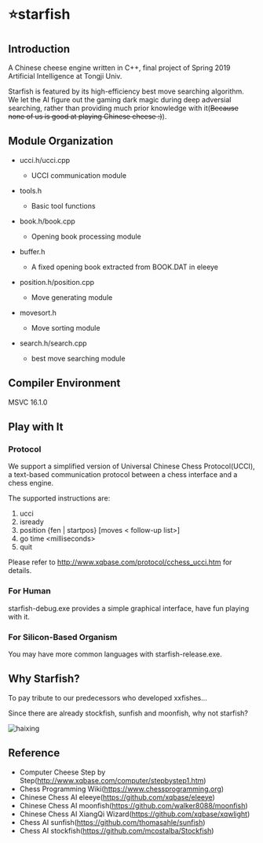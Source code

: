 # :star:starfish

## Introduction

A Chinese cheese engine written in C++, final project of Spring 2019 Artificial Intelligence at Tongji Univ.

Starfish is featured by its high-efficiency best move searching algorithm. We let the AI figure out the gaming dark magic during deep adversial searching, rather than providing much prior knowledge with it(~~Because none of us is good at playing Chinese cheese :)~~).

## Module Organization

* ucci.h/ucci.cpp
  * UCCI communication module

* tools.h
  * Basic tool functions

* book.h/book.cpp
  * Opening book processing module

* buffer.h
  * A fixed opening book extracted from BOOK.DAT in eleeye

* position.h/position.cpp
  * Move generating module

* movesort.h
  * Move sorting module

* search.h/search.cpp
  *  best move searching module

## Compiler Environment

MSVC 16.1.0

## Play with It

### Protocol

We support a simplified version of Universal Chinese Chess Protocol(UCCI), a text-based communication protocol between a chess interface and a chess engine.

The supported instructions are:

1. ucci
2. isready
3. position {fen <FEN string> | startpos} [moves < follow-up list>]
4. go time \<milliseconds>
5. quit

Please refer to <http://www.xqbase.com/protocol/cchess_ucci.htm> for details.

### For Human

starfish-debug.exe provides a simple graphical interface, have fun playing with it.

### For Silicon-Based Organism

You may have more common languages with starfish-release.exe.

## Why Starfish?
To pay tribute to our predecessors who developed xxfishes...

Since there are already stockfish, sunfish and moonfish, why not starfish?

![haixing](http://ww3.sinaimg.cn/large/9150e4e5ly1fn3sav37xbj203602qt8o.jpg)

## Reference

* Computer Cheese Step by Step(<http://www.xqbase.com/computer/stepbystep1.htm>)
* Chess Programming Wiki(<https://www.chessprogramming.org>)
* Chinese Chess AI eleeye(<https://github.com/xqbase/eleeye>)
* Chinese Chess AI moonfish(<https://github.com/walker8088/moonfish>)
* Chinese Chess AI XiangQi Wizard(<https://github.com/xqbase/xqwlight>)
* Chess AI sunfish(<https://github.com/thomasahle/sunfish>)
* Chess AI stockfish(<https://github.com/mcostalba/Stockfish>)
